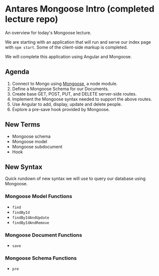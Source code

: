 # Antares Mongoose Intro (completed lecture repo)
An overview for today's Mongoose lecture.

We are starting with an application that will run and serve our
index page with `npm start`. Some of the client-side markup is completed.

We will complete this application using Angular and Mongoose.

## Agenda

1. Connect to Mongo using [Mongoose](http://mongoosejs.com/), a node module.
2. Define a Mongoose Schema for our Documents.
3. Create base GET, POST, PUT, and DELETE server-side routes.
4. Implement the Mongoose syntax needed to support the above routes.
5. Use Angular to add, display, update and delete people.
6. Explore a pre-save hook provided by Mongoose.

## New Terms

* Mongoose schema
* Mongoose model
* Mongoose subdocument
* Hook

## New Syntax

Quick rundown of new syntax we will use to query our database using Mongoose.

### Mongoose Model Functions

* `find`
* `findById`
* `findByIdAndUpdate`
* `findByIdAndRemove`

### Mongoose Document Functions

* `save`

### Mongoose Schema Functions

* `pre`
